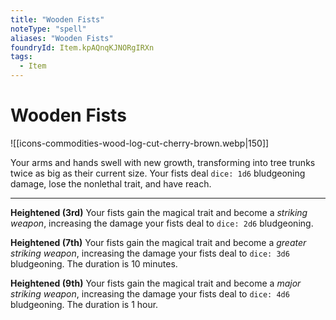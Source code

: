 ```yaml
---
title: "Wooden Fists"
noteType: "spell"
aliases: "Wooden Fists"
foundryId: Item.kpAQnqKJNORgIRXn
tags:
  - Item
---
```


# Wooden Fists
![[icons-commodities-wood-log-cut-cherry-brown.webp|150]]

Your arms and hands swell with new growth, transforming into tree trunks twice as big as their current size. Your fists deal `dice: 1d6` bludgeoning damage, lose the nonlethal trait, and have reach.

* * *

**Heightened (3rd)** Your fists gain the magical trait and become a _striking weapon_, increasing the damage your fists deal to `dice: 2d6` bludgeoning.

**Heightened (7th)** Your fists gain the magical trait and become a _greater striking weapon_, increasing the damage your fists deal to `dice: 3d6` bludgeoning. The duration is 10 minutes.

**Heightened (9th)** Your fists gain the magical trait and become a _major striking weapon_, increasing the damage your fists deal to `dice: 4d6` bludgeoning. The duration is 1 hour.
